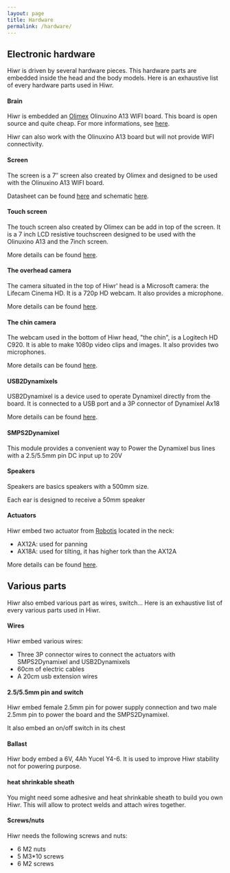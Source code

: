 ```yaml
---
layout: page
title: Hardware
permalink: /hardware/
---
```


## Electronic hardware

Hiwr is driven by several hardware pieces. This hardware parts are embedded inside the head and the body models.
Here is an exhaustive list of every hardware parts used in Hiwr.

<div class="row">
<div class="brick col-md-3">
<h4>Brain</h4>
<p>Hiwr is embedded an <a href="http://olimex.com">Olimex</a> Olinuxino A13 WIFI board. This board is open source and quite cheap.
For more informations, see <a href="https://www.olimex.com/Products/OLinuXino/A13/A13-OLinuXino-WIFI/open-source-hardware">here</a>.</p>
<p>Hiwr can also work with the Olinuxino A13 board but will not provide WIFI connectivity.</p>
<span class="github-link"><a href="https://github.com/OLIMEX/OLINUXINO"><i class="fa fa-github"></i></a></span>
</div>

<div class="brick col-md-3">
<h4>Screen</h4>
<p>The screen is a 7″ screen also created by Olimex and designed to be used with the Olinuxino A13 WIFI board.</p>
<p>Datasheet can be found <a href="https://www.olimex.com/Products/OLinuXino/A13/A13-LCD7/resources/AT070TN90.pdf">here</a>
and schematic <a href="https://www.olimex.com/Products/OLinuXino/A13/A13-LCD7/resources/A13-LCD7_sch.pdf">here</a>.</p>
</div>

<div class="brick col-md-3">
<h4>Touch screen</h4>
<p>The touch screen also created by Olimex can be add in top of the screen. It is a 7 inch LCD resistive touchscreen designed to be used with the Olinuxino A13 and the 7inch screen.</p>
<p>More details can be found <a href="https://www.olimex.com/Products/OLinuXino/A13/A13-LCD7-TS/open-source-hardware">here</a>.</p>
</div>


<div class="brick col-md-3">
<h4>The overhead camera</h4>
<p>The camera situated in the top of Hiwr' head is a Microsoft camera: the Lifecam Cinema HD. It is a 720p HD webcam. It also provides a microphone.</p>
<p>More details can be found <a href="http://www.microsoft.com/hardware/en-us/p/lifecam-cinema/H5D-00013">here</a>.</p>
</div>
</div>
<div class="row">
<div class="brick col-md-3">
<h4>The chin camera</h4>
<p>The webcam used in the bottom of Hiwr head, "the chin", is a Logitech HD C920. It is able to make 1080p video clips and images. It also provides two microphones.</p>
<p>More details can be found <a href="http://www.logitech.com/en-us/product/hd-pro-webcam-c920">here</a>.</p>
</div>

<div class="brick col-md-3">
<h4>USB2Dynamixels</h4>
<p>USB2Dynamixel is a device used to operate Dynamixel directly from the board. It is connected to a USB port and a 3P connector of Dynamixel Ax18</p>
<p>More details can be found <a href="http://support.robotis.com/en/product/auxdevice/interface/usb2dxl_manual.htm">here</a>.</p>
</div>

<div class="brick col-md-3">
<h4>SMPS2Dynamixel</h4>
<p>This module provides a convenient way to Power the Dynamixel bus lines with a 2.5/5.5mm pin DC input up to 20V</p>
</div>

</div>
<div class="row">

<div class="brick col-md-3">
<h4>Speakers</h4>
<p>Speakers are basics speakers with a 500mm size.</p>
<p>Each ear is designed to receive a 50mm speaker</p>
</div>

<div class="brick col-md-3">
<h4>Actuators</h4>
<p>Hiwr embed two actuator from <a href="http://www.robotis.com">Robotis</a> located in the neck:
<ul>
<li>AX12A: used for panning</li>
<li>AX18A: used for tilting, it has higher tork than the AX12A</li>
</ul>
</p>
<p>More details can be found <a href="http://www.robotis.com/xe/dynamixel_en">here</a>.</p>
</div>
</div>

## Various parts

Hiwr also embed various part as wires, switch...
Here is an exhaustive list of every various parts used in Hiwr.

<div class="row">
<div class="brick col-md-3">
<h4>Wires</h4>
<p>Hiwr embed various wires:
<ul>
<li>Three 3P connector wires  to connect the actuators with SMPS2Dynamixel and USB2Dynamixels</li>
<li>60cm of electric cables</li>
<li>A 20cm usb extension wires</li>
</ul>
</p>
</div>

<div class="brick col-md-3">
<h4>2.5/5.5mm pin and switch</h4>
<p>Hiwr embed female 2.5mm pin for power supply connection and two male 2.5mm pin to power the board and the SMPS2Dynamixel.</p>
<p>It also embed an on/off switch in its chest</p>
</div>


<div class="brick col-md-3">
<h4>Ballast</h4>
<p>Hiwr body embed a 6V, 4Ah Yucel Y4-6. It is used to improve Hiwr stability not for powering purpose.</p>
</div>
</div>
<div class="row">
<div class="brick col-md-3">
<h4>heat shrinkable sheath</h4>
<p>You might need some adhesive and heat shrinkable sheath to build you own Hiwr. This will allow to protect welds and attach wires together.</p>
</div>

<div class="brick col-md-3">
<h4>Screws/nuts</h4>
<p>Hiwr needs the following screws and nuts:
<ul>
<li>6 M2 nuts</li>
<li>5 M3*10 screws</li>
<li>6 M2 screws</li>
</ul>
</p>
</div>
</div>
